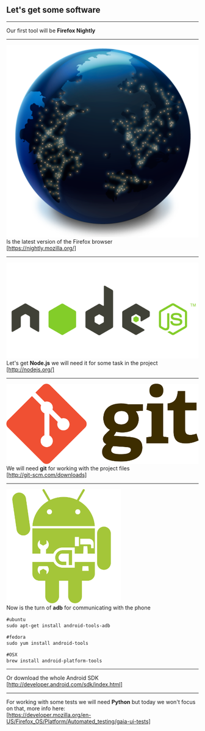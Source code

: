 ## Let's get some software

---

Our first tool will be **Firefox Nightly**

---

<img src="img/nightly.png"></img><br/>
Is the latest version of the Firefox browser<br/>
[https://nightly.mozilla.org/]

---

<img src="img/nodejs-logo.png"></img></br>
Let's get **Node.js** we will need it for some task in the project<br>
[http://nodejs.org/]

---

<img src="img/git.png"></img></br>
We will need **git** for working with the project files<br>
[http://git-scm.com/downloads]

---

<img src="img/adb.png" width="300"></img></br>
Now is the turn of **adb** for communicating with the phone</br>
```shell
#ubuntu
sudo apt-get install android-tools-adb
```

```shell
#fedora
sudo yum install android-tools
```

```shell
#OSX
brew install android-platform-tools
```

---

Or download the whole Android SDK<br>
[http://developer.android.com/sdk/index.html]

---

For working with some tests we will need **Python** but today we won't focus on that, more info here:</br>
[https://developer.mozilla.org/en-US/Firefox_OS/Platform/Automated_testing/gaia-ui-tests]

